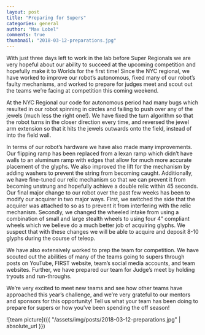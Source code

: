 ```yaml
---
layout: post
title: "Preparing for Supers"
categories: general
author: "Max Lobel"
comments: true
thumbnail: "2018-03-12-preparations.jpg"
---
```


With just three days left to work in the lab before Super Regionals we are very hopeful about our ability to succeed at the upcoming competition and hopefully make it to Worlds for the first time! Since the NYC regional, we have worked to improve our robot’s autonomous, fixed many of our robot’s faulty mechanisms, and worked to prepare for judges meet and scout out the teams we’re facing at competition this coming weekend.

At the NYC Regional our code for autonomous period had many bugs which resulted in our robot spinning in circles and failing to push over any of the jewels (much less the right one!). We have fixed the turn algorithm so that the robot turns in the closer direction every time, and reversed the jewel arm extension so that it hits the jewels outwards onto the field, instead of into the field wall.

In terms of our robot’s hardware we have also made many improvements. Our flipping ramp has been replaced from a lexan ramp which didn’t have walls to an aluminum ramp with edges that allow for much more accurate placement of the glyphs. We also improved the lift for the mechanism by adding washers to prevent the string from becoming caught. Additionally, we have fine-tuned our relic mechanism so that we can prevent it from becoming unstrung and hopefully achieve a double relic within 45 seconds. Our final major change to our robot over the past few weeks has been to modify our acquirer in two major ways. First, we switched the side that the acquirer was attached to so as to prevent it from interfering with the relic mechanism. Secondly, we changed the wheeled intake from using a combination of small and large stealth wheels to using four 4” compliant wheels which we believe do a much better job of acquiring glyphs. We suspect that with these changes we will be able to acquire and deposit 8-10 glyphs during the course of teleop.

We have also extensively worked to prep the team for competition. We have scouted out the abilities of many of the teams going to supers through posts on YouTube, FIRST website, team’s social media accounts, and team websites. Further, we have prepared our team for Judge’s meet by holding tryouts and run-throughs.

We’re very excited to meet new teams and see how other teams have approached this year’s challenge, and we’re very grateful to our mentors and sponsors for this opportunity! Tell us what your team has been doing to prepare for supers or how you’ve been spending the off season!

![team picture]({{ "/assets/img/posts/2018-03-12-preparations.jpg" | absolute_url }})
